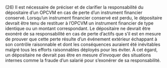 (26) Il est nécessaire de préciser et de clarifier la responsabilité du dépositaire d’un OPCVM en cas de perte d’un instrument financier conservé. Lorsqu’un instrument financier conservé est perdu, le dépositaire devrait être tenu de restituer à l’OPCVM un instrument financier de type identique ou un montant correspondant. Le dépositaire ne devrait être exonéré de sa responsabilité en cas de perte d’actifs que s’il est en mesure de prouver que cette perte résulte d’un événement extérieur échappant à son contrôle raisonnable et dont les conséquences auraient été inévitables malgré tous les efforts raisonnables déployés pour les éviter. À cet égard, un dépositaire ne devrait pas être en mesure d’invoquer des situations internes comme la fraude d’un salarié pour s’exonérer de sa responsabilité.
